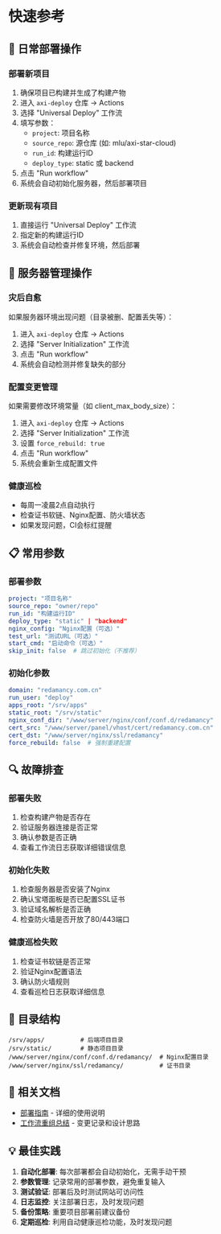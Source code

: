 # 快速参考

## 🚀 日常部署操作

### 部署新项目
1. 确保项目已构建并生成了构建产物
2. 进入 `axi-deploy` 仓库 → Actions
3. 选择 "Universal Deploy" 工作流
4. 填写参数：
   - `project`: 项目名称
   - `source_repo`: 源仓库 (如: mlu/axi-star-cloud)
   - `run_id`: 构建运行ID
   - `deploy_type`: static 或 backend
5. 点击 "Run workflow"
6. 系统会自动初始化服务器，然后部署项目

### 更新现有项目
1. 直接运行 "Universal Deploy" 工作流
2. 指定新的构建运行ID
3. 系统会自动检查并修复环境，然后部署

## 🔧 服务器管理操作

### 灾后自愈
如果服务器环境出现问题（目录被删、配置丢失等）：
1. 进入 `axi-deploy` 仓库 → Actions
2. 选择 "Server Initialization" 工作流
3. 点击 "Run workflow"
4. 系统会自动检测并修复缺失的部分

### 配置变更管理
如果需要修改环境常量（如 client_max_body_size）：
1. 进入 `axi-deploy` 仓库 → Actions
2. 选择 "Server Initialization" 工作流
3. 设置 `force_rebuild: true`
4. 点击 "Run workflow"
5. 系统会重新生成配置文件

### 健康巡检
- 每周一凌晨2点自动执行
- 检查证书软链、Nginx配置、防火墙状态
- 如果发现问题，CI会标红提醒

## 📋 常用参数

### 部署参数
```yaml
project: "项目名称"
source_repo: "owner/repo"
run_id: "构建运行ID"
deploy_type: "static" | "backend"
nginx_config: "Nginx配置（可选）"
test_url: "测试URL（可选）"
start_cmd: "启动命令（可选）"
skip_init: false  # 跳过初始化（不推荐）
```

### 初始化参数
```yaml
domain: "redamancy.com.cn"
run_user: "deploy"
apps_root: "/srv/apps"
static_root: "/srv/static"
nginx_conf_dir: "/www/server/nginx/conf/conf.d/redamancy"
cert_src: "/www/server/panel/vhost/cert/redamancy.com.cn"
cert_dst: "/www/server/nginx/ssl/redamancy"
force_rebuild: false  # 强制重建配置
```

## 🔍 故障排查

### 部署失败
1. 检查构建产物是否存在
2. 验证服务器连接是否正常
3. 确认参数是否正确
4. 查看工作流日志获取详细错误信息

### 初始化失败
1. 检查服务器是否安装了Nginx
2. 确认宝塔面板是否已配置SSL证书
3. 验证域名解析是否正确
4. 检查防火墙是否开放了80/443端口

### 健康巡检失败
1. 检查证书软链是否正常
2. 验证Nginx配置语法
3. 确认防火墙规则
4. 查看巡检日志获取详细信息

## 📁 目录结构

```
/srv/apps/          # 后端项目目录
/srv/static/        # 静态项目目录
/www/server/nginx/conf/conf.d/redamancy/  # Nginx配置目录
/www/server/nginx/ssl/redamancy/          # 证书目录
```

## 🔗 相关文档

- [部署指南](DEPLOYMENT_GUIDE.md) - 详细的使用说明
- [工作流重组总结](WORKFLOW_REORGANIZATION_SUMMARY.md) - 变更记录和设计思路

## 💡 最佳实践

1. **自动化部署**: 每次部署都会自动初始化，无需手动干预
2. **参数管理**: 记录常用的部署参数，避免重复输入
3. **测试验证**: 部署后及时测试网站可访问性
4. **日志监控**: 关注部署日志，及时发现问题
5. **备份策略**: 重要项目部署前建议备份
6. **定期巡检**: 利用自动健康巡检功能，及时发现问题 
